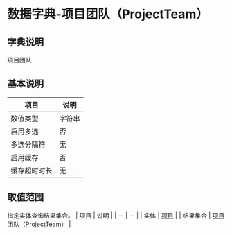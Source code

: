 # 数据字典-项目团队（ProjectTeam）
## 字典说明
项目团队

## 基本说明
| 项目 | 说明 |
| -- | -- |
| 数值类型 | 字符串 |
| 启用多选 | 否 |
| 多选分隔符 | 无 |
| 启用缓存 | 否 |
| 缓存超时时长 | 无 |

## 取值范围
指定实体查询结果集合。
| 项目 | 说明 |
| -- | -- |
| 实体 | [项目](../module/zentao/Project) |
| 结果集合 | [项目团队（ProjectTeam）]() |

